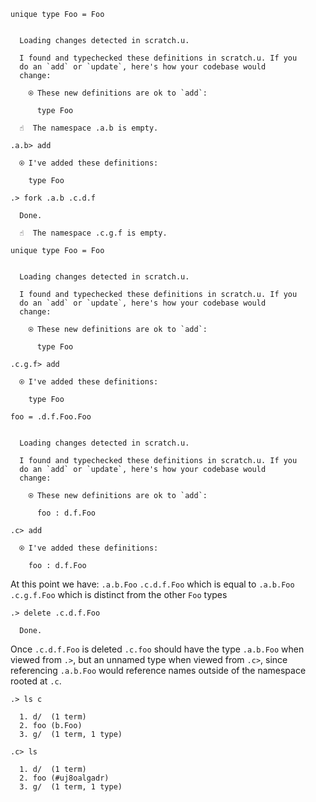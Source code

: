 ```unison
unique type Foo = Foo
```

```ucm

  Loading changes detected in scratch.u.

  I found and typechecked these definitions in scratch.u. If you
  do an `add` or `update`, here's how your codebase would
  change:
  
    ⍟ These new definitions are ok to `add`:
    
      type Foo

```
```ucm
  ☝️  The namespace .a.b is empty.

.a.b> add

  ⍟ I've added these definitions:
  
    type Foo

.> fork .a.b .c.d.f

  Done.

  ☝️  The namespace .c.g.f is empty.

```
```unison
unique type Foo = Foo
```

```ucm

  Loading changes detected in scratch.u.

  I found and typechecked these definitions in scratch.u. If you
  do an `add` or `update`, here's how your codebase would
  change:
  
    ⍟ These new definitions are ok to `add`:
    
      type Foo

```
```ucm
.c.g.f> add

  ⍟ I've added these definitions:
  
    type Foo

```
```unison
foo = .d.f.Foo.Foo
```

```ucm

  Loading changes detected in scratch.u.

  I found and typechecked these definitions in scratch.u. If you
  do an `add` or `update`, here's how your codebase would
  change:
  
    ⍟ These new definitions are ok to `add`:
    
      foo : d.f.Foo

```
```ucm
.c> add

  ⍟ I've added these definitions:
  
    foo : d.f.Foo

```
At this point we have:
`.a.b.Foo`
`.c.d.f.Foo` which is equal to `.a.b.Foo`
`.c.g.f.Foo` which is distinct from the other `Foo` types

```ucm
.> delete .c.d.f.Foo

  Done.

```
Once `.c.d.f.Foo` is deleted `.c.foo` should have the type `.a.b.Foo`
when viewed from `.>`, but an unnamed type when viewed from `.c>`,
since referencing `.a.b.Foo` would reference names outside of the
namespace rooted at `.c`.

```ucm
.> ls c

  1. d/  (1 term)
  2. foo (b.Foo)
  3. g/  (1 term, 1 type)

.c> ls

  1. d/  (1 term)
  2. foo (#uj8oalgadr)
  3. g/  (1 term, 1 type)

```
